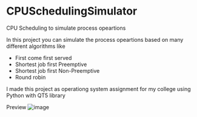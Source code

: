 # CPUSchedulingSimulator
CPU Scheduling to simulate process opeartions

In this project you can simulate the process opeartions based on many different algorithms like
* First come first served
* Shortest job first Preemptive
* Shortest job first Non-Preemptive
* Round robin

I made this project as operationg system assignment for my college using Python with QT5 library

Preview
![image](https://github.com/Osama-Gamal/CPU-Scheduling-Simulator/assets/97878002/a0026ad0-628f-419f-b9fb-aa044fd618a4)



